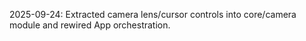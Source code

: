 2025-09-24: Extracted camera lens/cursor controls into core/camera module and rewired App orchestration.
